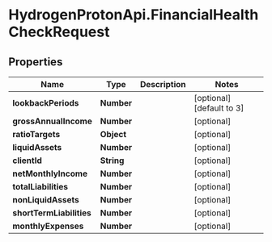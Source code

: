 # HydrogenProtonApi.FinancialHealthCheckRequest

## Properties
Name | Type | Description | Notes
------------ | ------------- | ------------- | -------------
**lookbackPeriods** | **Number** |  | [optional] [default to 3]
**grossAnnualIncome** | **Number** |  | [optional] 
**ratioTargets** | **Object** |  | [optional] 
**liquidAssets** | **Number** |  | [optional] 
**clientId** | **String** |  | [optional] 
**netMonthlyIncome** | **Number** |  | [optional] 
**totalLiabilities** | **Number** |  | [optional] 
**nonLiquidAssets** | **Number** |  | [optional] 
**shortTermLiabilities** | **Number** |  | [optional] 
**monthlyExpenses** | **Number** |  | [optional] 


